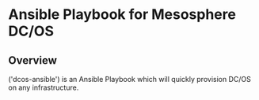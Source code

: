 # Ansible Playbook for Mesosphere DC/OS
## Overview
('dcos-ansible') is an Ansible Playbook which will quickly provision DC/OS on any infrastructure.
